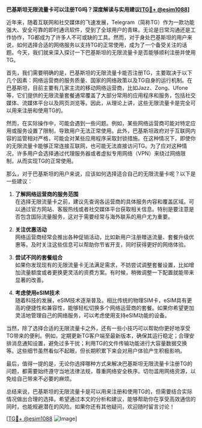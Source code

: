 **巴基斯坦无限流量卡可以注册TG吗？深度解读与实用建议[[TG💪+ @esim1088](https://t.me/s/esim1088)]**

近年来，随着互联网和社交媒体的飞速发展，Telegram（简称TG）作为一款功能强大、安全可靠的即时通讯软件，受到了全球用户的青睐。无论是日常沟通还是工作协作，TG都成为了许多人不可或缺的工具。然而，对于身处巴基斯坦的用户来说，如何选择合适的网络服务以支持TG的正常使用，成为了一个备受关注的话题。今天，我们就来深入探讨一下巴基斯坦的无限流量卡是否能够顺利注册并使用TG。

首先，我们需要明确的是，巴基斯坦的无限流量卡能否注册TG，主要取决于以下几个因素：网络运营商的服务质量、国家的网络政策以及TG自身的运行机制。在巴基斯坦，目前主要有几家主流的移动网络运营商，比如Jazz、Zong、Ufone等，它们提供的无限流量套餐通常覆盖了大部分常用的应用程序和服务，包括社交媒体、流媒体平台以及网页浏览等。因此，从理论上讲，这些无限流量卡是完全可以用来注册和使用TG的。

然而，在实际操作中，可能会遇到一些问题。例如，某些网络运营商可能对特定应用或服务设置了限制，导致用户无法正常使用。此外，巴基斯坦政府对于互联网内容的监管相对严格，可能会对某些应用程序采取封锁措施。在这种情况下，即使你的无限流量卡能够正常连接互联网，也可能无法直接访问TG。为了应对这种情况，许多用户会选择通过代理服务器或者虚拟专用网络（VPN）来绕过网络限制，从而实现TG的正常使用。

那么，对于巴基斯坦的用户来说，应该如何选择适合自己的无限流量卡呢？以下是一些建议：

1. **了解网络运营商的服务范围**  
   在选择无限流量卡之前，建议先查询各运营商的具体服务内容和覆盖区域。可以通过官方网站、客服热线或者社交媒体平台获取相关信息。特别是要注意是否包含国际流量服务，这对于需要经常与海外联系的用户尤为重要。

2. **关注优惠活动**  
   网络运营商经常会推出各种促销活动，比如新用户注册赠送流量、套餐升级优惠等。及时关注这些信息可以帮助你节省开支，同时获得更好的网络体验。

3. **尝试不同的套餐组合**  
   如果你发现现有的无限流量卡无法满足需求，不妨尝试调整套餐设置，比如增加流量额度或者更换更灵活的资费方案。有时候，稍微调整一下配置就能带来显著的改善。

4. **考虑使用eSIM技术**  
   随着科技的发展，eSIM技术逐渐普及。相比传统的物理SIM卡，eSIM具有更高的便捷性和兼容性，能够轻松切换多个网络运营商的套餐。如果你希望更加灵活地管理自己的网络服务，可以考虑使用支持eSIM功能的设备。

当然，除了选择合适的无限流量卡之外，还有一些小技巧可以帮助你更好地享受TG带来的便利。例如，定期更新TG客户端至最新版本，确保其运行稳定；合理安排消息通知设置，避免过多干扰；利用TG的文件传输功能进行大容量数据交换等。这些细节虽然看似不起眼，但长期积累下来会对用户体验产生积极影响。

最后，值得一提的是，无论你选择哪种方式来解决巴基斯坦无限流量卡注册TG的问题，都需要始终遵守当地法律法规，尊重网络安全秩序。切勿滥用网络资源，以免给自己带来不必要的麻烦。

总结来说，巴基斯坦的无限流量卡是可以用来注册和使用TG的，但需要结合实际情况做出合理的选择。希望通过本文的分析和建议，能够帮助你在享受高效通信的同时，也能规避潜在的风险。如果你还有其他疑问，欢迎随时留言讨论！

[[TG💪+ @esim1088](https://t.me/s/esim1088) ![Image](https://i.postimg.cc/4NQfJmqS/Snipaste-2025-05-13-00-14-12.png)]